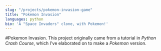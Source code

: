 ```yaml
---
slug: "/projects/pokemon-invasion-game"
title: "Pokemon Invasion"
languages: python
bio: 'A "Space Invaders" clone, with Pokemon!'
---
```


#Pokemon Invasion<span>.</span>
This project originally came from a tutorial in _Python Crash Course_, which I've elaborated on to make a _Pokemon_ version.
